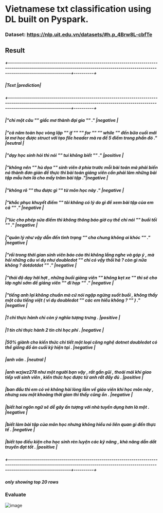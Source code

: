 # Vietnamese txt classification using DL built on Pyspark.
### Dataset: https://nlp.uit.edu.vn/datasets/#h.p_4Brw8L-cbfTe

## Result

##### +----------------------------------------------------------------------------------------------------------------------------------------------------------------------------------------+----------+
##### |Text                                                                                                                                                                                    |prediction|
##### +----------------------------------------------------------------------------------------------------------------------------------------------------------------------------------------+----------+
##### |"chỉ một câu "" giấc mơ thành đại gia "" ."                                                                                                                                             |negative  |
##### |"cả năm toàn học vòng lặp "" if "" "" for "" "" while "" đến bữa cuối mới lơ mơ học được struct với tạo file header mà ra đề 5 điểm trong phần đó ."                                    |neutral   |
##### |"dạy học sinh hỏi thì nói "" tui không biết "" ."                                                                                                                                       |positive  |
##### |"không nên "" hù dọa "" sinh viên ở phía trước mỗi bài toán mà phải biến nó thành đơn giản để thực thi bài toán giảng viên cần phải làm những bài tập mẫu hơn là cho mấy trăm bài tập ."|negative  |
##### |"không rõ "" thu được gì "" từ môn học này ."                                                                                                                                           |negative  |
##### |"khắc phục khuyết điểm "" tôi không có lý do gì để xem bài tập của em cả "" ."                                                                                                          |negative  |
##### |"lúc cho phép sửa điểm thì không thông báo giờ cụ thể chỉ nói "" buổi tối "" ."                                                                                                         |negative  |
##### |"quản lý như vậy dẫn đến tình trạng "" cha chung không ai khóc "" ."                                                                                                                    |negative  |
##### |"rồi trong thời gian sinh viên báo cáo thì không lắng nghe và góp ý , mà hỏi những câu ví dụ như doubledot "" chỉ có vậy thôi hả ? còn gì nữa không ? dotdotdot "" ."                   |negative  |
##### |"thái độ dạy hời hợt , những buổi giảng viên "" không kẹt xe "" thì sẽ cho lớp nghỉ sớm để giảng viên "" đi họp "" ."                                                                   |negative  |
##### |"tiếng anh lại không chuẩn mà cứ nói ngập ngừng suốt buổi , không thấy một câu tiếng việt ( ví dụ doubledot "" các em hiểu không ? "" ) ."                                              |negative  |
##### |1 chỉ thực hành chỉ còn ý nghĩa tượng trưng .                                                                                                                                           |positive  |
##### |1 tín chỉ thực hành 2 tín chỉ học phí .                                                                                                                                                 |negative  |
##### |50% giành cho kiến thức chi tiết một loại công nghệ dotnet doubledot có thể giống đồ án cuối kỳ hiện tại .                                                                              |negative  |
##### |anh văn .                                                                                                                                                                               |neutral   |
##### |anh wzjwz278 như một người bạn vậy , rất gần gũi , thoải mái khi giao tiếp với sinh viên , kiến thức học được từ anh rất đầy đủ .                                                       |positive  |
##### |ban đầu thì em có vẻ không hài lòng lắm về giáo viên khi học môn này , nhưng sau một khoảng thời gian thì thấy cũng ổn .                                                                |negative  |
##### |biết hai ngôn ngữ sẽ dễ gây ấn tượng với nhà tuyển dụng hơn là một .                                                                                                                    |negative  |
##### |biết làm bài tập của môn học nhưng không hiểu nó liên quan gì đến thực tế .                                                                                                             |negative  |
##### |biết tạo điều kiện cho học sinh rèn luyện các kỹ năng , khả năng dẫn dắt truyền đạt tốt .                                                                                               |positive  |
##### +----------------------------------------------------------------------------------------------------------------------------------------------------------------------------------------+----------+
##### only showing top 20 rows

### Evaluate
![image](https://github.com/huuquangg/Vietnamese-Students-Feedbacks-Classification-DistributedDL-Spark/assets/98322281/755abe12-057f-4cda-9b05-c2f6f61790f9)

